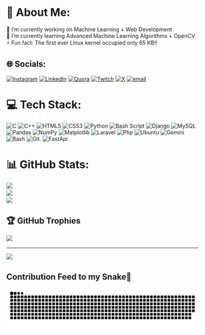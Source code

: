 # 💫 About Me:
🔭 I’m currently working on Machine Learning + Web Development<br>🌱 I’m currently learning Advanced Machine Learning Algorithms + OpenCV<br>⚡ Fun fact: The first ever Linux kernel occupied only 65 KB!!


## 🌐 Socials:
[![Instagram](https://img.shields.io/badge/Instagram-%23E4405F.svg?logo=Instagram&logoColor=white)](https://instagram.com/_sarvesh_t) [![LinkedIn](https://img.shields.io/badge/LinkedIn-%230077B5.svg?logo=linkedin&logoColor=white)](www.linkedin.com/in/sarveshtikekar) [![Quora](https://img.shields.io/badge/Quora-%23B92B27.svg?logo=Quora&logoColor=white)](https://www.quora.com/profile/Sarvesh-T-11) [![Twitch](https://img.shields.io/badge/Twitch-%239146FF.svg?logo=Twitch&logoColor=white)](https://twitch.tv/ttv_sarvesh) [![X](https://img.shields.io/badge/X-black.svg?logo=X&logoColor=white)](https://x.com/T1Sr_X) [![email](https://img.shields.io/badge/Email-D14836?logo=gmail&logoColor=white)](mailto:sarvesh1.tikekar@gmail.com) 




# 💻 Tech Stack:
![C](https://img.shields.io/badge/c-%2300599C.svg?style=for-the-badge&logo=c&logoColor=white) ![C++](https://img.shields.io/badge/c++-%2300599C.svg?style=for-the-badge&logo=c%2B%2B&logoColor=white) ![HTML5](https://img.shields.io/badge/html5-%23E34F26.svg?style=for-the-badge&logo=html5&logoColor=white) ![CSS3](https://img.shields.io/badge/css3-%231572B6.svg?style=for-the-badge&logo=css3&logoColor=white) ![Python](https://img.shields.io/badge/python-3670A0?style=for-the-badge&logo=python&logoColor=ffdd54) ![Bash Script](https://img.shields.io/badge/bash_script-%23121011.svg?style=for-the-badge&logo=gnu-bash&logoColor=white) ![Django](https://img.shields.io/badge/django-%23092E20.svg?style=for-the-badge&logo=django&logoColor=white) ![MySQL](https://img.shields.io/badge/mysql-4479A1.svg?style=for-the-badge&logo=mysql&logoColor=white) ![Pandas](https://img.shields.io/badge/pandas-%23150458.svg?style=for-the-badge&logo=pandas&logoColor=white) ![NumPy](https://img.shields.io/badge/numpy-%23013243.svg?style=for-the-badge&logo=numpy&logoColor=white) ![Matplotlib](https://img.shields.io/badge/Matplotlib-%23ffffff.svg?style=for-the-badge&logo=Matplotlib&logoColor=black) ![Laravel](https://img.shields.io/badge/Laravel-FF2D20?style=for-the-badge&logo=laravel&logoColor=white) ![Php](https://img.shields.io/badge/phpmyadmin-6C78AF?style=for-the-badge&logo=phpmyadmin&logoColor=white) ![Ubuntu](https://img.shields.io/badge/Ubuntu-E95420?style=for-the-badge&logo=ubuntu&logoColor=white) ![Gemini](https://img.shields.io/badge/Google%20Gemini-8E75B2?style=for-the-badge&logo=googlegemini&logoColor=white) ![Bash](https://img.shields.io/badge/GNU%20Bash-4EAA25?style=for-the-badge&logo=GNU%20Bash&logoColor=white) ![Git](https://img.shields.io/badge/GIT-E44C30?style=for-the-badge&logo=git&logoColor=white). ![FastApi](https://img.shields.io/badge/fastapi-109989?style=for-the-badge&logo=FASTAPI&logoColor=white)



# 📊 GitHub Stats:
![](https://github-readme-stats.vercel.app/api?username=T-SarvesH&theme=vision-friendly-dark&hide_border=false&include_all_commits=true&count_private=true)<br/>
![](https://nirzak-streak-stats.vercel.app/?user=T-SarvesH&theme=vision-friendly-dark&hide_border=false)<br/>
![](https://github-readme-stats.vercel.app/api/top-langs/?username=T-SarvesH&theme=vision-friendly-dark&hide_border=false&include_all_commits=true&count_private=true&layout=compact)

## 🏆 GitHub Trophies
![](https://github-profile-trophy.vercel.app/?username=T-SarvesH&theme=radical&no-frame=false&no-bg=true&margin-w=4)

---
[![](https://visitcount.itsvg.in/api?id=T-SarvesH&icon=0&color=0)](https://visitcount.itsvg.in)

## Contribution Feed to my Snake🐍
![snake gif](https://github.com/T-SarvesH/T-SarvesH/blob/output/github-snake-dark.svg)

<!-- Proudly created with GPRM ( https://gprm.itsvg.in ) -->
